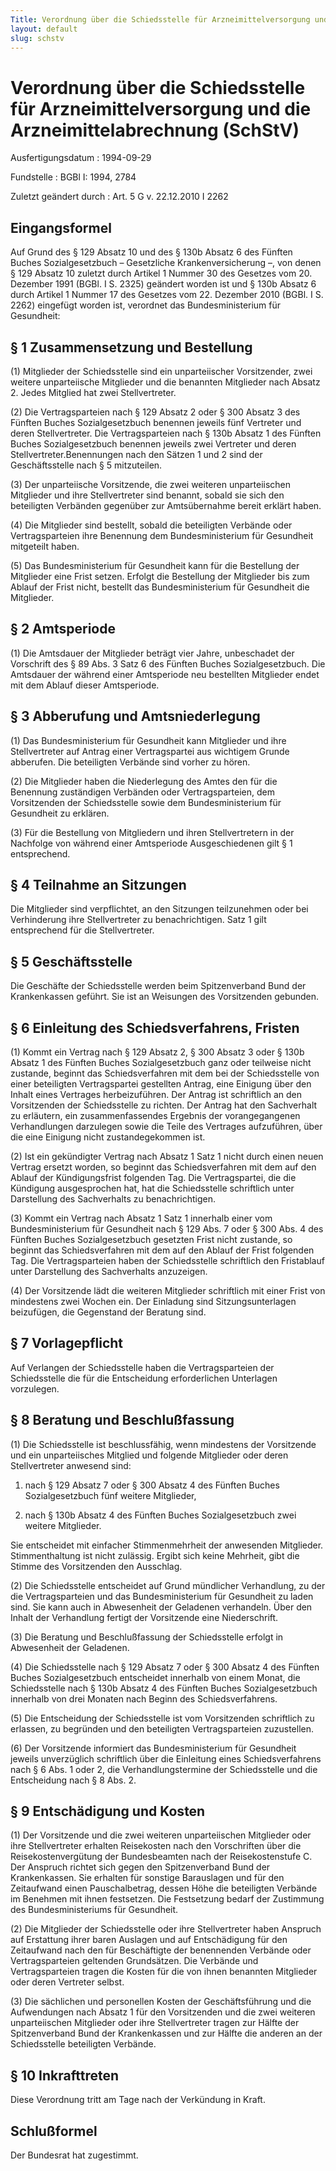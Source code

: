 ```yaml
---
Title: Verordnung über die Schiedsstelle für Arzneimittelversorgung und die Arzneimittelabrechnung
layout: default
slug: schstv
---
```


# Verordnung über die Schiedsstelle für Arzneimittelversorgung und die Arzneimittelabrechnung (SchStV)

Ausfertigungsdatum
:   1994-09-29

Fundstelle
:   BGBl I: 1994, 2784

Zuletzt geändert durch
:   Art. 5 G v. 22.12.2010 I 2262


## Eingangsformel

Auf Grund des § 129 Absatz 10 und des § 130b Absatz 6 des Fünften
Buches Sozialgesetzbuch – Gesetzliche Krankenversicherung –, von denen
§ 129 Absatz 10 zuletzt durch Artikel 1 Nummer 30 des Gesetzes vom 20.
Dezember 1991 (BGBl. I S. 2325) geändert worden ist und § 130b Absatz
6 durch Artikel 1 Nummer 17 des Gesetzes vom 22. Dezember 2010 (BGBl.
I S. 2262) eingefügt worden ist, verordnet das Bundesministerium für
Gesundheit:


## § 1 Zusammensetzung und Bestellung

(1) Mitglieder der Schiedsstelle sind ein unparteiischer Vorsitzender,
zwei weitere unparteiische Mitglieder und die benannten Mitglieder
nach Absatz 2. Jedes Mitglied hat zwei Stellvertreter.

(2) Die Vertragsparteien nach § 129 Absatz 2 oder § 300 Absatz 3 des
Fünften Buches Sozialgesetzbuch benennen jeweils fünf Vertreter und
deren Stellvertreter. Die Vertragsparteien nach § 130b Absatz 1 des
Fünften Buches Sozialgesetzbuch benennen jeweils zwei Vertreter und
deren Stellvertreter.Benennungen nach den Sätzen 1 und 2 sind der
Geschäftsstelle nach § 5 mitzuteilen.

(3) Der unparteiische Vorsitzende, die zwei weiteren unparteiischen
Mitglieder und ihre Stellvertreter sind benannt, sobald sie sich den
beteiligten Verbänden gegenüber zur Amtsübernahme bereit erklärt
haben.

(4) Die Mitglieder sind bestellt, sobald die beteiligten Verbände oder
Vertragsparteien ihre Benennung dem Bundesministerium für Gesundheit
mitgeteilt haben.

(5) Das Bundesministerium für Gesundheit kann für die Bestellung der
Mitglieder eine Frist setzen. Erfolgt die Bestellung der Mitglieder
bis zum Ablauf der Frist nicht, bestellt das Bundesministerium für
Gesundheit die Mitglieder.


## § 2 Amtsperiode

(1) Die Amtsdauer der Mitglieder beträgt vier Jahre, unbeschadet der
Vorschrift des § 89 Abs. 3 Satz 6 des Fünften Buches Sozialgesetzbuch.
Die Amtsdauer der während einer Amtsperiode neu bestellten Mitglieder
endet mit dem Ablauf dieser Amtsperiode.


## § 3 Abberufung und Amtsniederlegung

(1) Das Bundesministerium für Gesundheit kann Mitglieder und ihre
Stellvertreter auf Antrag einer Vertragspartei aus wichtigem Grunde
abberufen. Die beteiligten Verbände sind vorher zu hören.

(2) Die Mitglieder haben die Niederlegung des Amtes den für die
Benennung zuständigen Verbänden oder Vertragsparteien, dem
Vorsitzenden der Schiedsstelle sowie dem Bundesministerium für
Gesundheit zu erklären.

(3) Für die Bestellung von Mitgliedern und ihren Stellvertretern in
der Nachfolge von während einer Amtsperiode Ausgeschiedenen gilt § 1
entsprechend.


## § 4 Teilnahme an Sitzungen

Die Mitglieder sind verpflichtet, an den Sitzungen teilzunehmen oder
bei Verhinderung ihre Stellvertreter zu benachrichtigen. Satz 1 gilt
entsprechend für die Stellvertreter.


## § 5 Geschäftsstelle

Die Geschäfte der Schiedsstelle werden beim Spitzenverband Bund der
Krankenkassen geführt. Sie ist an Weisungen des Vorsitzenden gebunden.


## § 6 Einleitung des Schiedsverfahrens, Fristen

(1) Kommt ein Vertrag nach § 129 Absatz 2, § 300 Absatz 3 oder § 130b
Absatz 1 des Fünften Buches Sozialgesetzbuch ganz oder teilweise nicht
zustande, beginnt das Schiedsverfahren mit dem bei der Schiedsstelle
von einer beteiligten Vertragspartei gestellten Antrag, eine Einigung
über den Inhalt eines Vertrages herbeizuführen. Der Antrag ist
schriftlich an den Vorsitzenden der Schiedsstelle zu richten. Der
Antrag hat den Sachverhalt zu erläutern, ein zusammenfassendes
Ergebnis der vorangegangenen Verhandlungen darzulegen sowie die Teile
des Vertrages aufzuführen, über die eine Einigung nicht
zustandegekommen ist.

(2) Ist ein gekündigter Vertrag nach Absatz 1 Satz 1 nicht durch einen
neuen Vertrag ersetzt worden, so beginnt das Schiedsverfahren mit dem
auf den Ablauf der Kündigungsfrist folgenden Tag. Die Vertragspartei,
die die Kündigung ausgesprochen hat, hat die Schiedsstelle schriftlich
unter Darstellung des Sachverhalts zu benachrichtigen.

(3) Kommt ein Vertrag nach Absatz 1 Satz 1 innerhalb einer vom
Bundesministerium für Gesundheit nach § 129 Abs. 7 oder § 300 Abs. 4
des Fünften Buches Sozialgesetzbuch gesetzten Frist nicht zustande, so
beginnt das Schiedsverfahren mit dem auf den Ablauf der Frist
folgenden Tag. Die Vertragsparteien haben der Schiedsstelle
schriftlich den Fristablauf unter Darstellung des Sachverhalts
anzuzeigen.

(4) Der Vorsitzende lädt die weiteren Mitglieder schriftlich mit einer
Frist von mindestens zwei Wochen ein. Der Einladung sind
Sitzungsunterlagen beizufügen, die Gegenstand der Beratung sind.


## § 7 Vorlagepflicht

Auf Verlangen der Schiedsstelle haben die Vertragsparteien der
Schiedsstelle die für die Entscheidung erforderlichen Unterlagen
vorzulegen.


## § 8 Beratung und Beschlußfassung

(1) Die Schiedsstelle ist beschlussfähig, wenn mindestens der
Vorsitzende und ein unparteiisches Mitglied und folgende Mitglieder
oder deren Stellvertreter anwesend sind:

1.  nach § 129 Absatz 7 oder § 300 Absatz 4 des Fünften Buches
    Sozialgesetzbuch fünf weitere Mitglieder,


2.  nach § 130b Absatz 4 des Fünften Buches Sozialgesetzbuch zwei weitere
    Mitglieder.



Sie entscheidet mit einfacher Stimmenmehrheit der anwesenden
Mitglieder. Stimmenthaltung ist nicht zulässig. Ergibt sich keine
Mehrheit, gibt die Stimme des Vorsitzenden den Ausschlag.

(2) Die Schiedsstelle entscheidet auf Grund mündlicher Verhandlung, zu
der die Vertragsparteien und das Bundesministerium für Gesundheit zu
laden sind. Sie kann auch in Abwesenheit der Geladenen verhandeln.
Über den Inhalt der Verhandlung fertigt der Vorsitzende eine
Niederschrift.

(3) Die Beratung und Beschlußfassung der Schiedsstelle erfolgt in
Abwesenheit der Geladenen.

(4) Die Schiedsstelle nach § 129 Absatz 7 oder § 300 Absatz 4 des
Fünften Buches Sozialgesetzbuch entscheidet innerhalb von einem Monat,
die Schiedsstelle nach § 130b Absatz 4 des Fünften Buches
Sozialgesetzbuch innerhalb von drei Monaten nach Beginn des
Schiedsverfahrens.

(5) Die Entscheidung der Schiedsstelle ist vom Vorsitzenden
schriftlich zu erlassen, zu begründen und den beteiligten
Vertragsparteien zuzustellen.

(6) Der Vorsitzende informiert das Bundesministerium für Gesundheit
jeweils unverzüglich schriftlich über die Einleitung eines
Schiedsverfahrens nach § 6 Abs. 1 oder 2, die Verhandlungstermine der
Schiedsstelle und die Entscheidung nach § 8 Abs. 2.


## § 9 Entschädigung und Kosten

(1) Der Vorsitzende und die zwei weiteren unparteiischen Mitglieder
oder ihre Stellvertreter erhalten Reisekosten nach den Vorschriften
über die Reisekostenvergütung der Bundesbeamten nach der
Reisekostenstufe C. Der Anspruch richtet sich gegen den Spitzenverband
Bund der Krankenkassen. Sie erhalten für sonstige Barauslagen und für
den Zeitaufwand einen Pauschalbetrag, dessen Höhe die beteiligten
Verbände im Benehmen mit ihnen festsetzen. Die Festsetzung bedarf der
Zustimmung des Bundesministeriums für Gesundheit.

(2) Die Mitglieder der Schiedsstelle oder ihre Stellvertreter haben
Anspruch auf Erstattung ihrer baren Auslagen und auf Entschädigung für
den Zeitaufwand nach den für Beschäftigte der benennenden Verbände
oder Vertragsparteien geltenden Grundsätzen. Die Verbände und
Vertragsparteien tragen die Kosten für die von ihnen benannten
Mitglieder oder deren Vertreter selbst.

(3) Die sächlichen und personellen Kosten der Geschäftsführung und die
Aufwendungen nach Absatz 1 für den Vorsitzenden und die zwei weiteren
unparteiischen Mitglieder oder ihre Stellvertreter tragen zur Hälfte
der Spitzenverband Bund der Krankenkassen und zur Hälfte die anderen
an der Schiedsstelle beteiligten Verbände.


## § 10 Inkrafttreten

Diese Verordnung tritt am Tage nach der Verkündung in Kraft.


## Schlußformel

Der Bundesrat hat zugestimmt.

